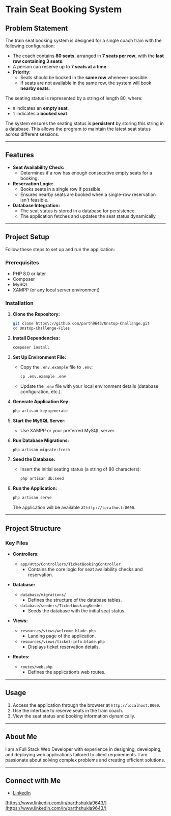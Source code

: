 # Train Seat Booking System

## Problem Statement

The train seat booking system is designed for a single coach train with the following configuration:

- The coach contains **80 seats**, arranged in **7 seats per row**, with the **last row containing 3 seats**.
- A person can reserve up to **7 seats at a time**.
- **Priority:**
  - Seats should be booked in the **same row** whenever possible.
  - If seats are not available in the same row, the system will book **nearby seats**.

The seating status is represented by a string of length 80, where:

- `0` indicates an **empty seat**.
- `1` indicates a **booked seat**.

The system ensures the seating status is **persistent** by storing this string in a database. This allows the program to maintain the latest seat status across different sessions.

---

## Features

- **Seat Availability Check:**
  - Determines if a row has enough consecutive empty seats for a booking.
- **Reservation Logic:**
  - Books seats in a single row if possible.
  - Ensures nearby seats are booked when a single-row reservation isn't feasible.
- **Database Integration:**
  - The seat status is stored in a database for persistence.
  - The application fetches and updates the seat status dynamically.

---

## Project Setup

Follow these steps to set up and run the application:

### Prerequisites

- PHP 8.0 or later
- Composer
- MySQL
- XAMPP (or any local server environment)

### Installation

1. **Clone the Repository:**

   ```bash
   git clone https\://github.com/parth9643/Unstop-Challange.git
   cd Unstop-Challenge-Files
   ```

2. **Install Dependencies:**

   ```bash
   composer install
   ```

3. **Set Up Environment File:**

   - Copy the `.env.example` file to `.env`:
     ```bash
     cp .env.example .env
     ```
   - Update the `.env` file with your local environment details (database configuration, etc.).

4. **Generate Application Key:**

   ```bash
   php artisan key:generate
   ```

5. **Start the MySQL Server:**

   - Use XAMPP or your preferred MySQL server.

6. **Run Database Migrations:**

   ```bash
   php artisan migrate:fresh
   ```

7. **Seed the Database:**

   - Insert the initial seating status (a string of 80 characters):
     ```bash
     php artisan db:seed
     ```

8. **Run the Application:**

   ```bash
   php artisan serve
   ```

   The application will be available at `http://localhost:8000`.

---

## Project Structure

### Key Files

- **Controllers:**

  - `app/Http/Controllers/TicketBookingController`
    - Contains the core logic for seat availability checks and reservation.

- **Database:**

  - `database/migrations/`
    - Defines the structure of the database tables.
  - `database/seeders/TicketbookingSeeder`
    - Seeds the database with the initial seat status.

- **Views:**

  - `resources/views/welcome.blade.php`
    - Landing page of the application.
  - `resources/views/ticket-info.blade.php`
    - Displays ticket reservation details.

- **Routes:**

  - `routes/web.php`
    - Defines the application’s web routes.

---

## Usage

1. Access the application through the browser at `http://localhost:8000`.
2. Use the interface to reserve seats in the train coach.
3. View the seat status and booking information dynamically.

---

## About Me

I am a Full Stack Web Developer with experience in designing, developing, and deploying web applications tailored to client requirements. I am passionate about solving complex problems and creating efficient solutions.

---

## Connect with Me

- [LinkedIn](#)

[https://www.linkedin.com/in/parthshukla9643/](https://www.linkedin.com/in/parthshukla9643/)



